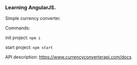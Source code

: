### Learning AngularJS.
Simple currency converter.

Commands:

init project: ```npm i```

start project: ```npm start```

API description: https://www.currencyconverterapi.com/docs